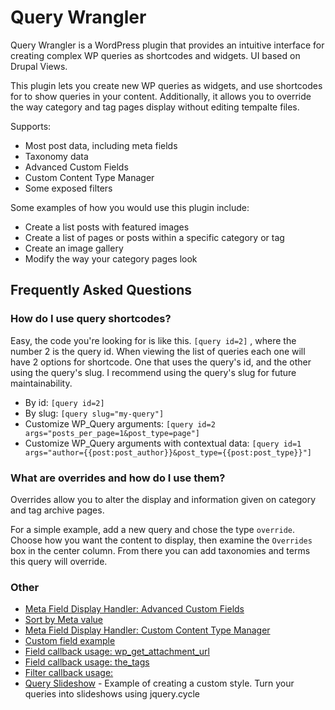 # Query Wrangler

Query Wrangler is a WordPress plugin that provides an intuitive interface for creating complex WP queries as shortcodes and widgets. UI based on Drupal Views.

This plugin lets you create new WP queries as widgets, and use shortcodes for to show queries in your content.  Additionally, it allows you to override the way category and tag pages display without editing tempalte files.

Supports:

* Most post data, including meta fields
* Taxonomy data
* Advanced Custom Fields
* Custom Content Type Manager
* Some exposed filters

Some examples of how you would use this plugin include:

* Create a list posts with featured images
* Create a list of pages or posts within a specific category or tag
* Create an image gallery
* Modify the way your category pages look


## Frequently Asked Questions

### How do I use query shortcodes?

Easy, the code you're looking for is like this. `[query id=2]` , where the number 2 is the query id. When viewing the list of queries each one will have 2 options for shortcode. One that uses the query's id, and the other using the query's slug.  I recommend using the query's slug for future maintainability.

* By id: `[query id=2]`
* By slug: `[query slug="my-query"]`
* Customize WP_Query arguments: `[query id=2 args="posts_per_page=1&post_type=page"]`
* Customize WP_Query arguments with contextual data: `[query id=1 args="author={{post:post_author}}&post_type={{post:post_type}}"]`

### What are overrides and how do I use them?

Overrides allow you to alter the display and information given on category and tag archive pages.

For a simple example, add a new query and chose the type `override`.  Choose how you want the content to display, then examine the `Overrides` box in the center column. From there you can add taxonomies and terms this query will override.


### Other

* [Meta Field Display Handler: Advanced Custom Fields](https://wordpress.org/support/topic/how-to-get-he-image-url-instead-of-image-id?replies=5#post-5411991 "Meta Field Display Handler: Advanced Custom Fields")
* [Sort by Meta value](https://wordpress.org/support/topic/orderby-meta_value-1#post-6719953 "Sort a query by meta values")
* [Meta Field Display Handler: Custom Content Type Manager](http://wordpress.org/support/topic/cant-put-php-code-into-rewrite-results-field?replies=4#post-5411970 "Meta Field Display Handler: Custom Content Type Manager")
* [Custom field example](https://gist.github.com/daggerhart/10417309 "Custom field example")
* [Field callback usage: wp_get_attachment_url](http://wordpress.org/support/topic/add-php-in-rewrite-output-of-this-field?replies=3#post-5480638 "Callback field usage")
* [Field callback usage: the_tags](http://wordpress.org/support/topic/callback-field-plugin-version-1524?replies=1#post-5487515 "Callback field usage 2")
* [Filter callback usage: ](https://wordpress.org/support/topic/filter-by-subquery?replies=3#post-6719945 "Filter Callback usage")
* [Query Slideshow](http://wordpress.org/extend/plugins/query-slideshow/ "Query Slideshow") - Example of creating a custom style. Turn your queries into slideshows using jquery.cycle

